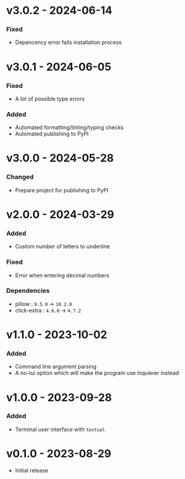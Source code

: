 # v3.0.2 - 2024-06-14

### Fixed
- Depencency error fails installation process

# v3.0.1 - 2024-06-05

### Fixed
- A lot of possible type errors

### Added
- Automated formatting/linting/typing checks
- Automated publishing to PyPI

# v3.0.0 - 2024-05-28

### Changed
- Prepare project for publishing to PyPI

# v2.0.0 - 2024-03-29

### Added
- Custom number of letters to underline

### Fixed
- Error when entering decimal numbers

### Dependencies
- pillow : `9.5.0` -> `10.2.0`
- click-extra : `4.6.0` -> `4.7.2`

# v1.1.0 - 2023-10-02

### Added
- Command line argument parsing 
- A no-tui option which will make the program use inquierer instead

# v1.0.0 - 2023-09-28

### Added
- Terminal user interface with `textual`

# v0.1.0 - 2023-08-29

- Initial release
